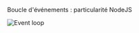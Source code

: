 Boucle d'événements : particularité NodeJS

![Event loop](/assets/img/NodeJS-EventedIOAsyncIO_latest.png)